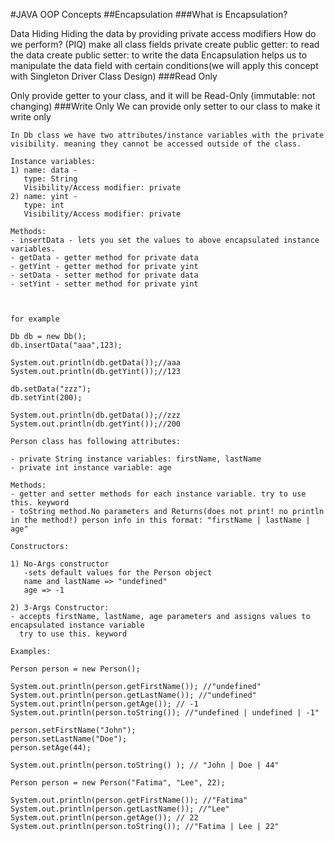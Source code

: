 #JAVA OOP Concepts ##Encapsulation ###What is Encapsulation?

Data Hiding
Hiding the data by providing private access modifiers
How do we perform? (PIQ)
make all class fields private
create public getter: to read the data
create public setter: to write the data
Encapsulation helps us to manipulate the data field with certain conditions(we will apply this concept with Singleton Driver Class Design)
###Read Only

Only provide getter to your class, and it will be Read-Only (immutable: not changing) ###Write Only
We can provide only setter to our class to make it write only
```
In Db class we have two attributes/instance variables with the private visibility. meaning they cannot be accessed outside of the class.

Instance variables:
1) name: data -
   type: String
   Visibility/Access modifier: private
2) name: yint -
   type: int
   Visibility/Access modifier: private

Methods:
- insertData - lets you set the values to above encapsulated instance variables.
- getData - getter method for private data
- getYint - getter method for private yint
- setData - setter method for private data
- setYint - setter method for private yint



for example

Db db = new Db();
db.insertData("aaa",123);

System.out.println(db.getData());//aaa
System.out.println(db.getYint());//123

db.setData("zzz");
db.setYint(200);

System.out.println(db.getData());//zzz
System.out.println(db.getYint());//200
```
```
Person class has following attributes:

- private String instance variables: firstName, lastName
- private int instance variable: age

Methods:
- getter and setter methods for each instance variable. try to use this. keyword
- toString method.No parameters and Returns(does not print! no println in the method!) person info in this format: "firstName | lastName | age"

Constructors:

1) No-Args constructor
   -sets default values for the Person object
   name and lastName => "undefined"
   age => -1

2) 3-Args Constructor:
- accepts firstName, lastName, age parameters and assigns values to encapsulated instance variable
  try to use this. keyword

Examples:

Person person = new Person();

System.out.println(person.getFirstName()); //"undefined"
System.out.println(person.getLastName()); //"undefined"
System.out.println(person.getAge()); // -1
System.out.println(person.toString()); //"undefined | undefined | -1"

person.setFirstName("John");
person.setLastName("Doe");
person.setAge(44);

System.out.println(person.toString() ); // "John | Doe | 44"

Person person = new Person("Fatima", "Lee", 22);

System.out.println(person.getFirstName()); //"Fatima"
System.out.println(person.getLastName()); //"Lee"
System.out.println(person.getAge()); // 22
System.out.println(person.toString()); //"Fatima | Lee | 22"
```